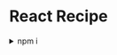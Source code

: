 # React Recipe

<details>
<summary>npm i</summary>
* axios
* react-router-dom
* redux
* react-redux
* @reduxjs/toolkit
* styled-components
</details>
